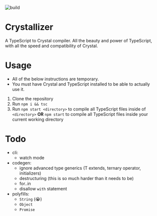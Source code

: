 ![build](https://github.com/R-unic/crystallizer/actions/workflows/test.yml/badge.svg)
# Crystallizer
A TypeScript to Crystal compiler. All the beauty and power of TypeScript, with all the speed and compatibility of Crystal.

# Usage
* All of the below instructions are temporary.
* You must have Crystal and TypeScript installed to be able to actually use it.

1. Clone the repository
2. Run `npm i && tsc`
3. Run `npm start <directory>` to compile all TypeScript files inside of `<directory>` **OR** `npm start` to compile all TypeScript files inside your current working directory

# Todo

- cli:
  - watch mode
- codegen:
  - ignore advanced type generics (T extends, ternary operator, initializers)
  - destructuring (this is so much harder than it needs to be)
  - for..in
  - disallow `with` statement
- polyfills:
  - `String` (😭)
  - `Object`
  - `Promise`